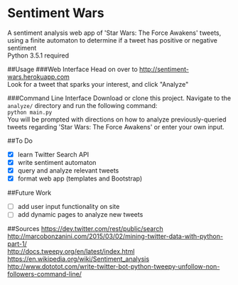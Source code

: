 Sentiment Wars 
==============

A sentiment analysis web app of 'Star Wars: The Force Awakens' tweets,
using a finite automaton to determine if a tweet has positive or
negative sentiment  
Python 3.5.1 required  

##Usage
###Web Interface
Head on over to http://sentiment-wars.herokuapp.com  
Look for a tweet that sparks your interest, and click "Analyze"  

###Command Line Interface
Download or clone this project. Navigate to the `analyze/` directory
and run the following command:  
`python main.py`  
You will be prompted with directions on how to analyze previously-queried
tweets regarding 'Star Wars: The Force Awakens' or enter your own input.  

 
##To Do
- [x] learn Twitter Search API  
- [x] write sentiment automaton  
- [x] query and analyze relevant tweets
- [x] format web app (templates and Bootstrap)

##Future Work
- [ ] add user input functionality on site
- [ ] add dynamic pages to analyze new tweets  

##Sources
https://dev.twitter.com/rest/public/search  
http://marcobonzanini.com/2015/03/02/mining-twitter-data-with-python-part-1/  
http://docs.tweepy.org/en/latest/index.html  
https://en.wikipedia.org/wiki/Sentiment_analysis  
http://www.dototot.com/write-twitter-bot-python-tweepy-unfollow-non-followers-command-line/  

